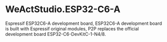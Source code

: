 # WeActStudio.ESP32-C6-A
Espressif ESP32C6-A development board, ESP32C6-A development board is built with Espressif original modules, P2P replaces the official development board ESP32-C6-DevKitC-1-N4/8.
